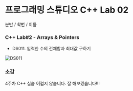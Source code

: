 # 프로그래밍 스튜디오 C++ Lab 02

분반 / 학번 / 이름

### C++ Lab#2 - Arrays & Pointers

- DS011. 입력한 수의 전체합과 최대값 구하기

![DS011](./captures/DS011.png)

### 소감

4주차 C++ 실습 어렵지 않습니다. 잘 해보겠습니다!!!
